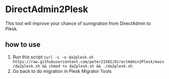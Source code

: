 # DirectAdmin2Plesk
This tool will improve your chance of sumigration from DirectAdmin to Plesk. 
## how to use
1. Run this script
`curl -L -o da2plesk.sh https://raw.githubusercontent.com/peter21581/DirectAdmin2Plesk/main/da2plesk.sh && chmod +x da2plesk.sh && ./da2plesk.sh`
2. Go back to do migration in Plesk Migrator Tools
